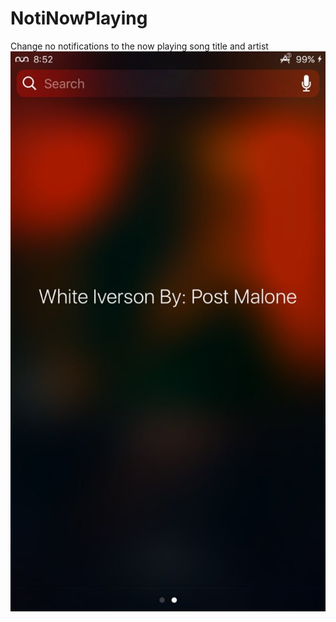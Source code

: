 # NotiNowPlaying
Change no notifications to the now playing song title and artist
![Icon](https://raw.githubusercontent.com/harrywantstodev/NotiNowPlaying/master/sc1.jpg "NotiNowPlaying")

